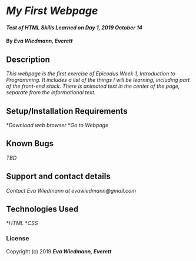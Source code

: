 # _My First Webpage_

#### _Test of HTML Skills Learned on Day 1, 2019 October 14_

#### By _**Eva Wiedmann, Everett**_

## Description

_This webpage is the first exercise of Epicodus Week 1, Introduction to Programming. It includes a list of the things I will be learning, including part of the front-end stack. There is animated text in the center of the page, separate from the informational text._

## Setup/Installation Requirements

*_Download web browser_
*_Go to Webpage_

## Known Bugs

_TBD_

## Support and contact details

_Contact Eva Wiedmann at evawiedmann@gmail.com_

## Technologies Used

*_HTML_
*_CSS_

### License

Copyright (c) 2019 **_Eva Wiedmann, Everett_**
